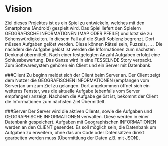 # Vision

Ziel dieses Projektes ist es ein Spiel zu entwickeln, welches mit den Smartphone (Android) gespielt wird. Das Spiel liefert den Spielern GEOGRAFISCHE INFORMATIONEN (MAP ODER PFEILE) und lotst sie zu Sehenswürdigkeiten. In diesem Fall auf die Stadt Koblenz begrenzt. Dort müssen Aufgaben gelöst werden. Diese können Rätsel sein, Puzzels, ... . Die nachdem die Aufgabe gelöst ist werden die Informationen zum nächsten Denkmal übermittelt. Nach einer festgelegten Anzahl Aufgaben erfolgt eine Schlussbewertung. Das Ganze wird in eine FESSELNDE Story verpackt. Zum Softwaresystem gehören ein Client und ein Server mit Datenbank.


###Client
Zu beginn meldet sich der Client beim Server an. Der Client zeigt dem Nutzer die GEOGRAFISCHEN INFORMATIONEN (empfangen vom Server)an um zum Ziel zu gelangen. Dort angekommen öffnet sich ein weiteres Fenster, was die aktuelle Aufgabe (ebenfalls vom Server empfangen) anzeigt. Nachdem die Aufgabe gelöst ist, bekommt der Client die Informationen zum nächsten Ziel Übermittelt.


###Server
Der Server wird die aktiven Clients, sowie die Aufgaben und GEOGRAPHISCHE INFORMATIONEN verwalten. Diese werden in einer Datenbank gespeichert. Aufgaben mit Geographischen INFORMATIONEN werden an den CLIENT gesendet. Es soll möglich sein, die Datenbank um Aufgaben zu erweitern, ohne das am Code oder Datensätzen direkt gearbeiten werden muss (Übermittlung der Daten z.B. mit JSON).